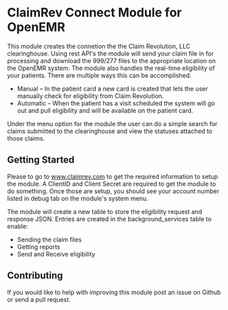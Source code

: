 # ClaimRev Connect Module for OpenEMR
This module creates the connetion the the Claim Revolution, LLC clearinghouse. Using rest API's the module will send your claim file in for processing and download the 999/277 files to the appropriate location on the OpenEMR system. 
The module also handles the real-time eligibility of your patients. There are multiple ways this can be accomplished.
<ul>
<li> Manual – In the patient card a new card is created that lets the user manually check for eligibility from Claim Revolution.  </li>
<li> Automatic – When the patient has a visit scheduled the system will go out and pull eligibility and will be available on the patient card. </li>
</ul>

Under the menu option for the module the user can do a simple search for claims submitted to the clearinghouse and view the statuses attached to those claims.
## Getting Started
Please to go to www.claimrev.com to get the required information to setup the module. A ClientID and Client Secret are required to get the module to do something. Once those are setup, you should see your account number listed in debug tab on the module's system menu. 

The module will create a new table to store the eligibility request and response JSON. Entries are created in the background_services table to enable:</br>

<ul>
<li>Sending the claim files</li>
<li>Getting reports</li>
<li>Send and Receive eligibility </li>
</ul>	

## Contributing
If you would like to help with improving this module post an issue on Github or send a pull request.

 
